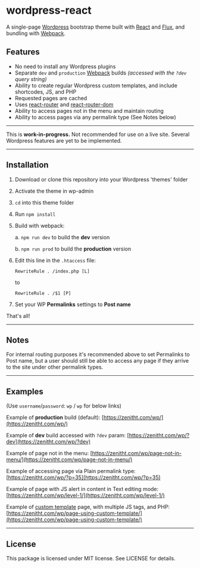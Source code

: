 # wordpress-react
A single-page [Wordpress](https://wordpress.com/) bootstrap theme built with [React](https://facebook.github.io/react/) and [Flux](https://facebook.github.io/flux/), and bundling with [Webpack](https://github.com/webpack/webpack).

## Features
- No need to install any Wordpress plugins
- Separate `dev` and `production` [Webpack](https://github.com/webpack/webpack) builds <i>(accessed with the `?dev` query string)</i>
- Ability to create regular Wordpress custom templates, and include shortcodes, JS, and PHP
- Requested pages are cached
- Uses [react-router](https://github.com/ReactTraining/react-router/tree/master/packages/react-router) and [react-router-dom](https://github.com/ReactTraining/react-router/tree/master/packages/react-router-dom)
- Ability to access pages not in the menu and maintain routing
- Ability to access pages via any permalink type (See Notes below)
----

This is <b>work-in-progress.</b> Not recommended for use on a live site. Several Wordpress features are yet to be implemented.

----

## Installation
1. Download or clone this repository into your Wordpress 'themes' folder
2. Activate the theme in wp-admin
3. `cd` into this theme folder
4. Run `npm install`
5. Build with webpack:

    a. `npm run dev` to build the <b>dev</b> version

    b. `npm run prod` to build the <b>production</b> version

7. Edit this line in the `.htaccess` file:

    `RewriteRule . /index.php [L]`

    to

    `RewriteRule . /$1 [P]`
8. Set your WP <b>Permalinks</b> settings to <b>Post name</b>


That's all!

----

## Notes

For internal routing purposes it's recommended above to set Permalinks to Post name, but a user should still be able to access any page if they arrive to the site under other permalink types.

----

## Examples

(Use `username`/`password`: `wp` / `wp` for below links)

Example of <b>production</b> build (default):
[https://zenitht.com/wp/](https://zenitht.com/wp/)

Example of <b>dev</b> build accessed with `?dev` param:
[https://zenitht.com/wp/?dev](https://zenitht.com/wp/?dev)

Example of page not in the menu:
[https://zenitht.com/wp/page-not-in-menu/](https://zenitht.com/wp/page-not-in-menu/)

Example of accessing page via Plain permalink type:
[https://zenitht.com/wp/?p=35](https://zenitht.com/wp/?p=35)

Example of page with JS alert in content in Text editing mode:
[https://zenitht.com/wp/level-1/](https://zenitht.com/wp/level-1/)

Example of [custom template](https://github.com/zenithtech/wordpress-react/blob/master/page-CustomPage1.php) page, with multiple JS tags, and PHP:
[https://zenitht.com/wp/page-using-custom-template/](https://zenitht.com/wp/page-using-custom-template/)

----

## License ##

This package is licensed under MIT license. See LICENSE for details.
